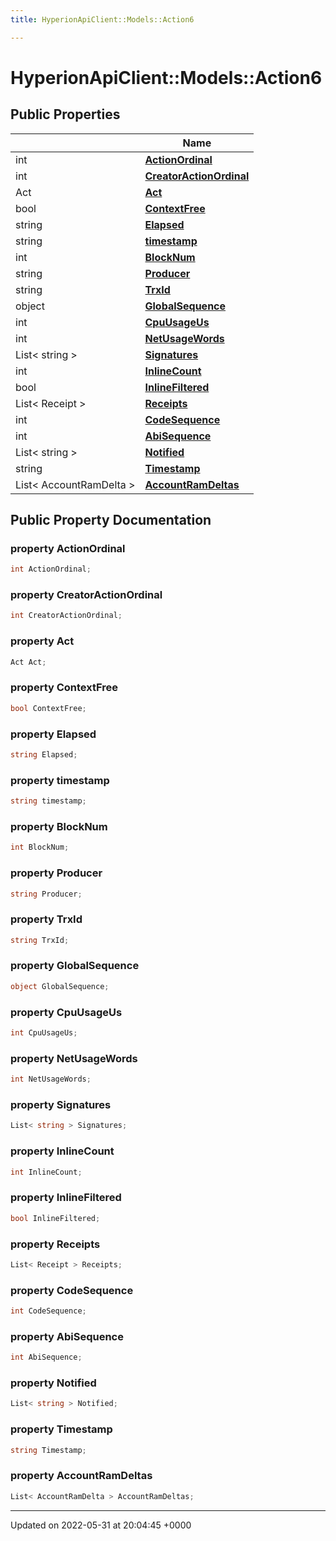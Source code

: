 ```yaml
---
title: HyperionApiClient::Models::Action6

---
```


# HyperionApiClient::Models::Action6





## Public Properties

|                | Name           |
| -------------- | -------------- |
| int | **[ActionOrdinal](/Classes/class_hyperion_api_client_1_1_models_1_1_action6.md#property-actionordinal)**  |
| int | **[CreatorActionOrdinal](/Classes/class_hyperion_api_client_1_1_models_1_1_action6.md#property-creatoractionordinal)**  |
| Act | **[Act](/Classes/class_hyperion_api_client_1_1_models_1_1_action6.md#property-act)**  |
| bool | **[ContextFree](/Classes/class_hyperion_api_client_1_1_models_1_1_action6.md#property-contextfree)**  |
| string | **[Elapsed](/Classes/class_hyperion_api_client_1_1_models_1_1_action6.md#property-elapsed)**  |
| string | **[timestamp](/Classes/class_hyperion_api_client_1_1_models_1_1_action6.md#property-timestamp)**  |
| int | **[BlockNum](/Classes/class_hyperion_api_client_1_1_models_1_1_action6.md#property-blocknum)**  |
| string | **[Producer](/Classes/class_hyperion_api_client_1_1_models_1_1_action6.md#property-producer)**  |
| string | **[TrxId](/Classes/class_hyperion_api_client_1_1_models_1_1_action6.md#property-trxid)**  |
| object | **[GlobalSequence](/Classes/class_hyperion_api_client_1_1_models_1_1_action6.md#property-globalsequence)**  |
| int | **[CpuUsageUs](/Classes/class_hyperion_api_client_1_1_models_1_1_action6.md#property-cpuusageus)**  |
| int | **[NetUsageWords](/Classes/class_hyperion_api_client_1_1_models_1_1_action6.md#property-netusagewords)**  |
| List< string > | **[Signatures](/Classes/class_hyperion_api_client_1_1_models_1_1_action6.md#property-signatures)**  |
| int | **[InlineCount](/Classes/class_hyperion_api_client_1_1_models_1_1_action6.md#property-inlinecount)**  |
| bool | **[InlineFiltered](/Classes/class_hyperion_api_client_1_1_models_1_1_action6.md#property-inlinefiltered)**  |
| List< Receipt > | **[Receipts](/Classes/class_hyperion_api_client_1_1_models_1_1_action6.md#property-receipts)**  |
| int | **[CodeSequence](/Classes/class_hyperion_api_client_1_1_models_1_1_action6.md#property-codesequence)**  |
| int | **[AbiSequence](/Classes/class_hyperion_api_client_1_1_models_1_1_action6.md#property-abisequence)**  |
| List< string > | **[Notified](/Classes/class_hyperion_api_client_1_1_models_1_1_action6.md#property-notified)**  |
| string | **[Timestamp](/Classes/class_hyperion_api_client_1_1_models_1_1_action6.md#property-timestamp)**  |
| List< AccountRamDelta > | **[AccountRamDeltas](/Classes/class_hyperion_api_client_1_1_models_1_1_action6.md#property-accountramdeltas)**  |

## Public Property Documentation

### property ActionOrdinal

```csharp
int ActionOrdinal;
```


### property CreatorActionOrdinal

```csharp
int CreatorActionOrdinal;
```


### property Act

```csharp
Act Act;
```


### property ContextFree

```csharp
bool ContextFree;
```


### property Elapsed

```csharp
string Elapsed;
```


### property timestamp

```csharp
string timestamp;
```


### property BlockNum

```csharp
int BlockNum;
```


### property Producer

```csharp
string Producer;
```


### property TrxId

```csharp
string TrxId;
```


### property GlobalSequence

```csharp
object GlobalSequence;
```


### property CpuUsageUs

```csharp
int CpuUsageUs;
```


### property NetUsageWords

```csharp
int NetUsageWords;
```


### property Signatures

```csharp
List< string > Signatures;
```


### property InlineCount

```csharp
int InlineCount;
```


### property InlineFiltered

```csharp
bool InlineFiltered;
```


### property Receipts

```csharp
List< Receipt > Receipts;
```


### property CodeSequence

```csharp
int CodeSequence;
```


### property AbiSequence

```csharp
int AbiSequence;
```


### property Notified

```csharp
List< string > Notified;
```


### property Timestamp

```csharp
string Timestamp;
```


### property AccountRamDeltas

```csharp
List< AccountRamDelta > AccountRamDeltas;
```


-------------------------------

Updated on 2022-05-31 at 20:04:45 +0000